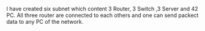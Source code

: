 I have created six subnet which content 3 Router, 3 Switch ,3 Server and 42 PC.
All three router are connected to each others and one can send packect data to any PC of the network.
